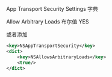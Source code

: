 



App Transport Security Settings 字典

Allow Arbitrary Loads 布尔值 YES

或者添加

```xml
<key>NSAppTransportSecurity</key>
<dict>
	<key>NSAllowsArbitraryLoads</key>
	<true/>
</dict>
```
